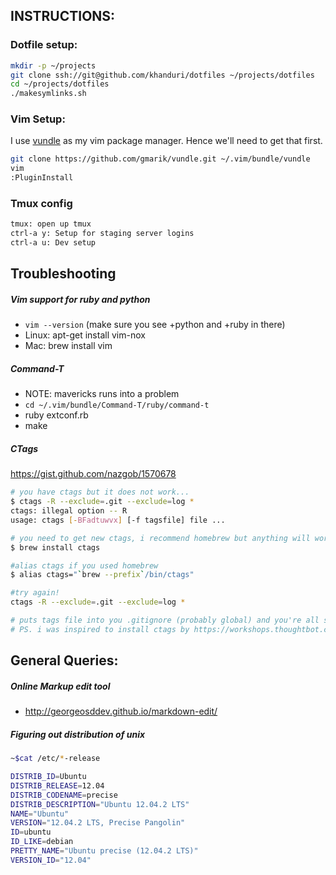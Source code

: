 ## INSTRUCTIONS:

### Dotfile setup:

```bash
mkdir -p ~/projects
git clone ssh://git@github.com/khanduri/dotfiles ~/projects/dotfiles
cd ~/projects/dotfiles
./makesymlinks.sh
```

### Vim Setup:

I use [vundle](https://github.com/gmarik/Vundle.vim) as my vim package manager. Hence we'll need to get that first. 

```bash
git clone https://github.com/gmarik/vundle.git ~/.vim/bundle/vundle
vim
:PluginInstall
```

### Tmux config
```bash
tmux: open up tmux
ctrl-a y: Setup for staging server logins
ctrl-a u: Dev setup
```

## Troubleshooting

##### Vim support for ruby and python
- `vim --version` (make sure you see +python and +ruby in there)
- Linux: apt-get install vim-nox
- Mac: brew install vim

##### Command-T
- NOTE: mavericks runs into a problem
- `cd ~/.vim/bundle/Command-T/ruby/command-t`
- ruby extconf.rb
- make

##### CTags
https://gist.github.com/nazgob/1570678
```bash
# you have ctags but it does not work...
$ ctags -R --exclude=.git --exclude=log *
ctags: illegal option -- R
usage: ctags [-BFadtuwvx] [-f tagsfile] file ...

# you need to get new ctags, i recommend homebrew but anything will work
$ brew install ctags

#alias ctags if you used homebrew
$ alias ctags="`brew --prefix`/bin/ctags"

#try again!
ctags -R --exclude=.git --exclude=log *

# puts tags file into you .gitignore (probably global) and you're all set!
# PS. i was inspired to install ctags by https://workshops.thoughtbot.com/vim video by @r00k, thanks man!
```

## General Queries:

##### Online Markup edit tool
- http://georgeosddev.github.io/markdown-edit/


##### Figuring out distribution of unix
```bash
~$cat /etc/*-release

DISTRIB_ID=Ubuntu
DISTRIB_RELEASE=12.04
DISTRIB_CODENAME=precise
DISTRIB_DESCRIPTION="Ubuntu 12.04.2 LTS"
NAME="Ubuntu"
VERSION="12.04.2 LTS, Precise Pangolin"
ID=ubuntu
ID_LIKE=debian
PRETTY_NAME="Ubuntu precise (12.04.2 LTS)"
VERSION_ID="12.04"
```
